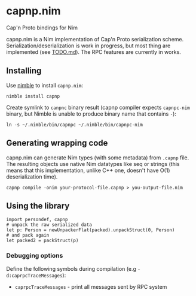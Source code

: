 # capnp.nim
Cap'n Proto bindings for Nim

capnp.nim is a Nim implementation of Cap'n Proto serialization scheme. Serialization/deserialization is work in progress, but most thing are implemented (see [TODO.md](TODO.md)). The RPC features are currently in works.

## Installing

Use [nimble](https://github.com/nim-lang/nimble) to install `capnp.nim`:

```
nimble install capnp
```

Create symlink to `canpnc` binary result (capnp compiler expects `capnpc-nim` binary,
but Nimble is unable to produce binary name that contains `-`):

```
ln -s ~/.nimble/bin/capnpc ~/.nimble/bin/capnpc-nim
```

## Generating wrapping code

capnp.nim can generate Nim types (with some metadata) from `.capnp` file. The resulting objects use native Nim datatypes like seq or strings (this means that this implementation, unlike C++ one, doesn't have O(1) deserialization time). 

```
capnp compile -onim your-protocol-file.capnp > you-output-file.nim
```

## Using the library 

```
import persondef, capnp
# unpack the raw serialized data
let p: Person = newUnpackerFlat(packed).unpackStruct(0, Person)
# and pack again
let packed2 = packStruct(p)
```

### Debugging options

Define the following symbols during compilation (e.g `-d:caprpcTraceMessages`):

  * `caprpcTraceMessages` - print all messages sent by RPC system
